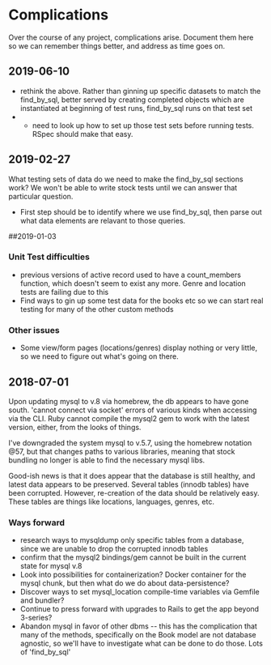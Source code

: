 # Complications

Over the course of any project, complications arise. Document them here so we can remember things better, and address as time goes on.

## 2019-06-10
- rethink the above. Rather than ginning up specific datasets to match the
find_by_sql, better served by creating completed objects which are instantiated
at beginning of test runs, find_by_sql runs on that test set
- - need to look up how to set up those test sets before running tests. RSpec
should make that easy.

## 2019-02-27
What testing sets of data do we need to make the find_by_sql sections work? We
won't be able to write stock tests until we can answer that particular
question.
- First step should be to identify where we use find_by_sql, then parse out
what data elements are relavant to those queries.

##2019-01-03
### Unit Test difficulties
- previous versions of active record used to have a count_members function,
which doesn't seem to exist any more. Genre and location tests are failing due
to this
- Find ways to gin up some test data for the books etc so we can start real
testing for many of the other custom methods

### Other issues
- Some view/form pages (locations/genres) display nothing or very little, so we
need to figure out what's going on there.

## 2018-07-01
Upon updating mysql to v.8 via homebrew, the db appears to have gone south.
'cannot connect via socket' errors of various kinds when accessing via the CLI.
Ruby cannot compile the mysql2 gem to work with the latest version, either,
from the looks of things.

I've downgraded the system mysql to v.5.7, using the homebrew notation @57, but
that changes paths to various libraries, meaning that stock bundling no longer
is able to find the necessary mysql libs.

Good-ish news is that it does appear that the database is still healthy, 
and latest data appears to be preserved. Several tables (innodb tables) have
been corrupted. However, re-creation of the data should be relatively easy. 
These tables are things like locations, languages, genres, etc.

### Ways forward
- research ways to mysqldump only specific tables from a database, since we are
unable to drop the corrupted innodb tables
- confirm that the mysql2 bindings/gem cannot be built in the current state for
mysql v.8
- Look into possibilities for containerization? Docker container for the mysql
chunk, but then what do we do about data-persistence?
- Discover ways to set mysql_location compile-time variables via Gemfile and
bundler?
- Continue to press forward with upgrades to Rails to get the app beyond
3-series?
- Abandon mysql in favor of other dbms
-- this has the complication that many of the methods, specifically on the Book
model are not database agnostic, so we'll have to investigate what can be done
to do those. Lots of 'find_by_sql'

